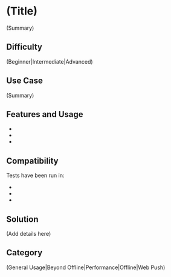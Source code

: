 # (Title)
(Summary)

## Difficulty
(Beginner|Intermediate|Advanced)

## Use Case
(Summary)

## Features and Usage

-
-
-

## Compatibility
Tests have been run in:

- 
- 
- 

## Solution
(Add details here)

## Category
(General Usage|Beyond Offline|Performance|Offline|Web Push)